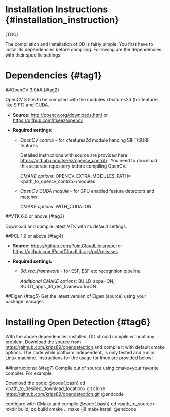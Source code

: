 
Installation Instructions {#installation_instruction} 
=========================

 [TOC]
 
The compilation and installation of OD is fairly simple. You first have to install its dependencies before compiling. Folllowing are the dependencies with their specific settings:


Dependencies {#tag1}
============


##OpenCV 3.0## {#tag2}

OpenCV 3.0 is to be compiled with the modules xfeatures2d (for features like SIFT) and CUDA.
    
- **Source:** http://opencv.org/downloads.html or https://github.com/Itseez/opencv              
    
- **Required settings:**

    - *OpenCV contrib* - for xfeatures2d module handing SIFT/SURF features
        
        Detailed instructions with source are provided here: https://github.com/itseez/opencv_contrib . You need to download this seperate repository before compiling OpenCV.
                
        *CMAKE options*: OPENCV_EXTRA_MODULES_PATH=<path_to_opencv_contrib>/modules
                                              
    - *OpenCV CUDA module* - for GPU enabled feature detectors and matcher.
             
        *CMAKE options*: WITH_CUDA=ON       

 
##VTK 6.0 or above {#tag3}
    
Download and compile latest VTK with its default settings.
    
   
##PCL 1.6 or above {#tag4}   
    
- **Source:** https://github.com/PointCloudLibrary/pcl or https://github.com/PointCloudLibrary/pcl/releases

- **Required settings:**

  * *3d_rec_framework* - for ESF, ESF etc recognition pipeline.
  
      *Additional CMAKE options:* BUILD_apps=ON, BUILD_apps_3d_rec_framework=ON
    
##Eigen {#tag5}
Get the latest version of Eigen (source) using your package manager.


Installing Open Detection {#tag6}
====

With the above dependencies installed, OD should compile without any problem. Download the source from https://github.com/krips89/opendetection and compile it with default cmake options. The code while platform independent, is only tested and run in Linux machine. Instructions for the usage for linux are provided below: 

##Instructions: {#tag7}
Compile out of source using cmake+your favorite compiler. For example:

Download the code: 
@code{.bash}
cd <path_to_desired_download_location>
git clone https://github.com/krips89/opendetection.git
@endcode

configure with CMake and compile 
@code{.bash}
cd <path_to_source>
mkdir build; cd build
cmake ..
make -j8
make install
@endcode



  